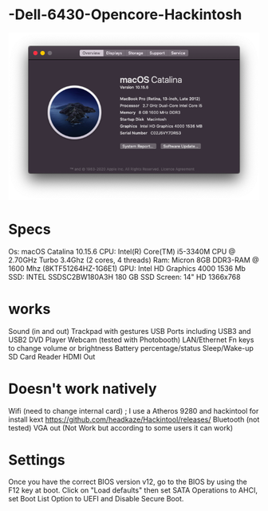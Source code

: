 # -Dell-6430-Opencore-Hackintosh


![alt text](https://github.com/Arewatechnology/-Dell-6430-Opencore-Hackintosh/raw/master/Screenshot%202020-09-27%20at%2011.37.48.png?raw=true)



# Specs
Os: macOS Catalina 10.15.6
CPU: Intel(R) Core(TM) i5-3340M CPU @ 2.70GHz Turbo 3.4Ghz (2 cores, 4 threads)
Ram: Micron 8GB DDR3-RAM @ 1600 Mhz (8KTF51264HZ-1G6E1)
GPU: Intel HD Graphics 4000 1536 Mb
SSD: INTEL SSDSC2BW180A3H 180 GB SSD 
Screen: 14" HD 1366x768




# works
Sound (in and out)
Trackpad with gestures
USB Ports including USB3 and USB2
DVD Player
Webcam (tested with Photobooth)
LAN/Ethernet
Fn keys to change volume or brightness
Battery percentage/status
Sleep/Wake-up
SD Card Reader
HDMI Out


# Doesn't work natively

Wifi (need to change internal card) ; I use a Atheros 9280 and hackintool for install kext https://github.com/headkaze/Hackintool/releases/
Bluetooth (not tested)
VGA out (Not Work but according to some users it can work)



# Settings
Once you have the correct BIOS version v12, go to the BIOS by using the F12 key at boot. Click on "Load defaults" then set SATA Operations to AHCI, set Boot List Option to UEFI and Disable Secure Boot.
